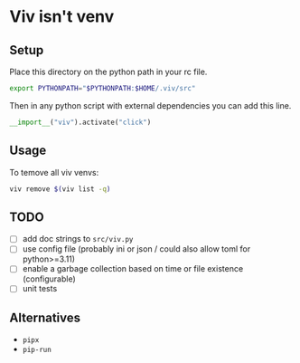 # Viv isn't venv

## Setup
Place this directory on the python path in your rc file.

```sh
export PYTHONPATH="$PYTHONPATH:$HOME/.viv/src"
```

Then in any python script with external dependencies you can add this line.

```python
__import__("viv").activate("click")
```

## Usage

To temove all viv venvs:
```sh
viv remove $(viv list -q)
```


## TODO
- [ ] add doc strings to `src/viv.py`
- [ ] use config file (probably ini or json / could also allow toml for python>=3.11)
- [ ] enable a garbage collection based on time or file existence (configurable)
- [ ] unit tests

## Alternatives

- `pipx`
- `pip-run`

